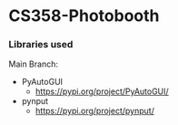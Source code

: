 # CS358-Photobooth

### Libraries used
Main Branch:
- PyAutoGUI
  - https://pypi.org/project/PyAutoGUI/
- pynput
  - https://pypi.org/project/pynput/
